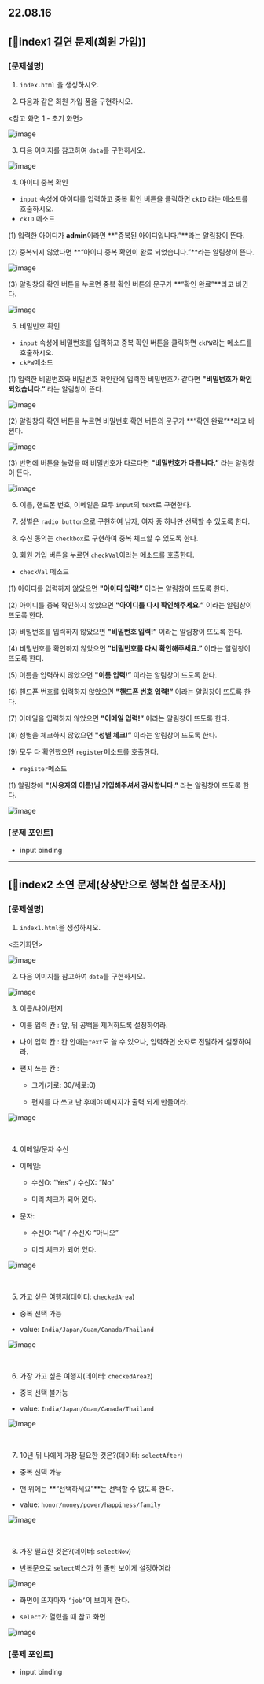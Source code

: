 ## 22.08.16

## [🐼index1 길연 문제(회원 가입)]

### [문제설명]

1. `index.html` 을 생성하시오.

2. 다음과 같은 회원 가입 폼을 구현하시오.

<참고 화면 1 - 초기 화면>

![image](https://user-images.githubusercontent.com/109563072/184884222-f3a6984c-be00-41d4-ac09-7152ca291fbb.png)

3. 다음 이미지를 참고하여 `data`를 구현하시오.

![image](https://user-images.githubusercontent.com/109563072/184884252-7fe0da20-e931-4f7c-9312-42d592e1463b.png)

4. 아이디 중복 확인
- `input` 속성에 아이디를 입력하고 중복 확인 버튼을 클릭하면 `ckID` 라는 메소드를 호출하시오.
- `ckID` 메소드

(1) 입력한 아이디가 **admin**이라면 **"중복된 아이디입니다.”**라는 알림창이 뜬다.

(2) 중복되지 않았다면 **“아이디 중복 확인이 완료 되었습니다.”**라는 알림창이 뜬다.

![image](https://user-images.githubusercontent.com/109563072/184884469-d9ff61f6-fbe0-45ad-a9b0-a7eadb6ad0b5.png)

(3) 알림창의 확인 버튼을 누르면 중복 확인 버튼의 문구가 **“확인 완료”**라고 바뀐다.

![image](https://user-images.githubusercontent.com/109563072/184884635-17aa881c-144b-46bc-8d34-15e6fdc3b06a.png)


5. 비밀번호 확인

- `input` 속성에 비밀번호를 입력하고 중복 확인 버튼을 클릭하면 `ckPW`라는 메소드를 호출하시오.
- `ckPW`메소드

(1) 입력한 비밀번호와 비밀번호 확인칸에 입력한 비밀번호가 같다면 **"비밀번호가 확인 되었습니다.”** 라는 알림창이 뜬다. 

![image](https://user-images.githubusercontent.com/109563072/184884677-0aa6fe3d-036e-44a6-ad8c-67f714a361ba.png)


(2) 알림창의 확인 버튼을 누르면 비밀번호 확인 버튼의 문구가 **“확인 완료”**라고 바뀐다.

![image](https://user-images.githubusercontent.com/109563072/184884716-ee64e958-3f62-43b1-af76-902d82968406.png)


(3) 반면에 버튼을 눌렀을 때 비밀번호가 다르다면 **"비밀번호가 다릅니다.”** 라는 알림창이 뜬다.

![image](https://user-images.githubusercontent.com/109563072/184884745-c30f7a97-3739-4a54-8e10-6aa84cd96aaa.png)


6. 이름, 핸드폰 번호, 이메일은 모두 `input`의 `text`로 구현한다.

7. 성별은 `radio button`으로 구현하여 남자, 여자 중 하나만 선택할 수 있도록 한다.

8. 수신 동의는 `checkbox`로 구현하여 중복 체크할 수 있도록 한다.

9. 회원 가입 버튼을 누르면 `checkVal`이라는 메소드를 호출한다.

- `checkVal` 메소드

(1) 아이디를 입력하지 않았으면 **"아이디 입력!”** 이라는 알림창이 뜨도록 한다.

(2) 아이디를 중복 확인하지 않았으면 **"아이디를 다시 확인해주세요.”** 이라는 알림창이 뜨도록 한다.

(3) 비밀번호를 입력하지 않았으면 **"비밀번호 입력!”** 이라는 알림창이 뜨도록 한다.

(4) 비밀번호를 확인하지 않았으면 **"비밀번호를 다시 확인해주세요.”** 이라는 알림창이 뜨도록 한다.

(5) 이름을 입력하지 않았으면 **"이름 입력!”** 이라는 알림창이 뜨도록 한다.

(6) 핸드폰 번호를 입력하지 않았으면 **"핸드폰 번호 입력!”** 이라는 알림창이 뜨도록 한다.

(7) 이메일을 입력하지 않았으면 **"이메일 입력!”** 이라는 알림창이 뜨도록 한다.

(8) 성별을 체크하지 않았으면 **"성별 체크!”** 이라는 알림창이 뜨도록 한다.

(9) 모두 다 확인했으면 `register`메소드를 호출한다.

- `register`메소드

(1) 알림창에 **"(사용자의 이름)님 가입해주셔서 감사합니다.”** 라는 알림창이 뜨도록 한다.

![image](https://user-images.githubusercontent.com/109563072/184884925-c9d2c8ed-8835-47e8-a0e5-26518335966e.png)


### [문제 포인트]

- input binding


<hr/>

## [🦊index2 소연 문제(상상만으로 행복한 설문조사)]

### [문제설명]

1. `index1.html`을 생성하시오.

<초기화면>

![image](https://user-images.githubusercontent.com/109563072/184885834-383f61b9-5f40-412e-abc8-1520520957ed.png)


2. 다음 이미지를 참고하여 `data`를 구현하시오.

![image](https://user-images.githubusercontent.com/109563072/184885863-e4f9ce15-fbc1-4ed8-a6c2-17d7c231742a.png)


3. 이름/나이/편지

- 이름 입력 칸 : 앞, 뒤 공백을 제거하도록 설정하여라.

- 나이 입력 칸 : 칸 안에는`text`도 쓸 수 있으나, 입력하면 숫자로 전달하게 설정하여라.

- 편지 쓰는 칸 :
  - 크기(가로: 30/세로:0)

  - 편지를 다 쓰고 난 후에야 메시지가 출력 되게 만들어라. 

![image](https://user-images.githubusercontent.com/109563072/184885968-d0202c90-10a9-4cb6-b616-5bae6ad47e31.png)

<br>

4. 이메일/문자 수신

- 이메일:

  - 수신O: “Yes” / 수신X: “No”

  - 미리 체크가 되어 있다.

- 문자:

  - 수신O: “네” / 수신X: “아니오”

  - 미리 체크가 되어 있다.

![image](https://user-images.githubusercontent.com/109563072/184886179-383d7059-ceec-4696-a836-5d5248529aef.png)


<br>

5. 가고 싶은 여행지(데이터: `checkedArea`)

- 중복 선택 가능

- value: `India/Japan/Guam/Canada/Thailand`

![image](https://user-images.githubusercontent.com/109563072/184886212-8ea2fa4f-9b77-4786-b43b-a12963ac2710.png)

<br>

6. 가장 가고 싶은 여행지(데이터: `checkedArea2`)

- 중복 선택 불가능

- value: `India/Japan/Guam/Canada/Thailand`

![image](https://user-images.githubusercontent.com/109563072/184886306-7a0d4e3d-26b1-4486-af3e-a41a5aebbab8.png)

<br>

7. 10년 뒤 나에게 가장 필요한 것은?(데이터: `selectAfter`)

- 중복 선택 가능

- 맨 위에는 **“선택하세요”**는 선택할 수 없도록 한다.

- value: `honor/money/power/happiness/family`

![image](https://user-images.githubusercontent.com/109563072/184886377-3aacfb3a-7f42-43b8-a1cd-5bf7da2e9c28.png)

<br>

8. 가장 필요한 것은?(데이터: `selectNow`)

- 반복문으로 `select`박스가 한 줄만 보이게 설정하여라

![image](https://user-images.githubusercontent.com/109563072/184886456-b6c94bb3-0fac-4e1b-b31d-972850883524.png)


- 화면이 뜨자마자 `‘job’`이 보이게 한다.

- `select`가 열렸을 때 참고 화면

![image](https://user-images.githubusercontent.com/109563072/184886497-8386099a-c123-41bd-a948-2a9cf31ce9d6.png)

### [문제 포인트]

- input binding

